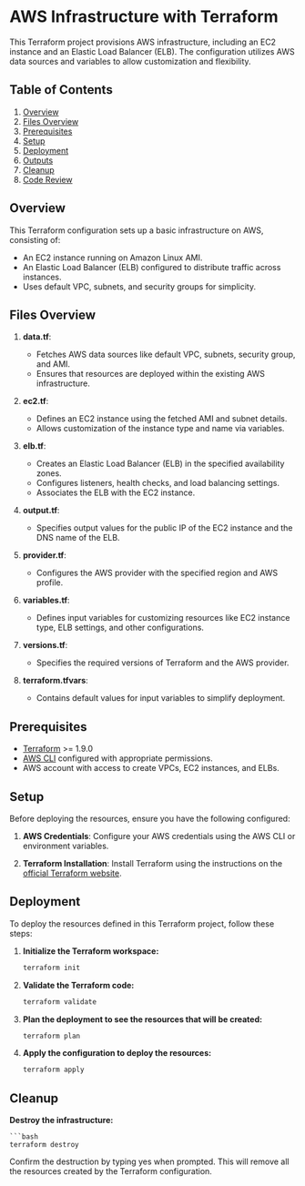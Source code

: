 # AWS Infrastructure with Terraform

This Terraform project provisions AWS infrastructure, including an EC2 instance and an Elastic Load Balancer (ELB). The configuration utilizes AWS data sources and variables to allow customization and flexibility.

## Table of Contents

1. [Overview](#overview)
2. [Files Overview](#files-overview)
3. [Prerequisites](#prerequisites)
4. [Setup](#setup)
5. [Deployment](#deployment)
6. [Outputs](#outputs)
7. [Cleanup](#cleanup)
8. [Code Review](#code-review)

## Overview

This Terraform configuration sets up a basic infrastructure on AWS, consisting of:
- An EC2 instance running on Amazon Linux AMI.
- An Elastic Load Balancer (ELB) configured to distribute traffic across instances.
- Uses default VPC, subnets, and security groups for simplicity.

## Files Overview

1. **data.tf**: 
   - Fetches AWS data sources like default VPC, subnets, security group, and AMI.
   - Ensures that resources are deployed within the existing AWS infrastructure.

2. **ec2.tf**: 
   - Defines an EC2 instance using the fetched AMI and subnet details.
   - Allows customization of the instance type and name via variables.

3. **elb.tf**: 
   - Creates an Elastic Load Balancer (ELB) in the specified availability zones.
   - Configures listeners, health checks, and load balancing settings.
   - Associates the ELB with the EC2 instance.

4. **output.tf**: 
   - Specifies output values for the public IP of the EC2 instance and the DNS name of the ELB.

5. **provider.tf**: 
   - Configures the AWS provider with the specified region and AWS profile.

6. **variables.tf**: 
   - Defines input variables for customizing resources like EC2 instance type, ELB settings, and other configurations.

7. **versions.tf**: 
   - Specifies the required versions of Terraform and the AWS provider.

8. **terraform.tfvars**: 
   - Contains default values for input variables to simplify deployment.

## Prerequisites

- [Terraform](https://www.terraform.io/downloads.html) >= 1.9.0
- [AWS CLI](https://aws.amazon.com/cli/) configured with appropriate permissions.
- AWS account with access to create VPCs, EC2 instances, and ELBs.

## Setup

Before deploying the resources, ensure you have the following configured:

1. **AWS Credentials**: Configure your AWS credentials using the AWS CLI or environment variables.

2. **Terraform Installation**: Install Terraform using the instructions on the [official Terraform website](https://www.terraform.io/downloads.html).

## Deployment

To deploy the resources defined in this Terraform project, follow these steps:

1. **Initialize the Terraform workspace:**

   ```bash
   terraform init

2. **Validate the Terraform code:**
    ```bash
    terraform validate

3. **Plan the deployment to see the resources that will be created:**
    
    ```bash
    terraform plan

4. **Apply the configuration to deploy the resources:**    

    ```bash
    terraform apply

## Cleanup

**Destroy the infrastructure:**    
    
    ```bash
    terraform destroy

Confirm the destruction by typing yes when prompted. This will remove all the resources created by the Terraform configuration.
